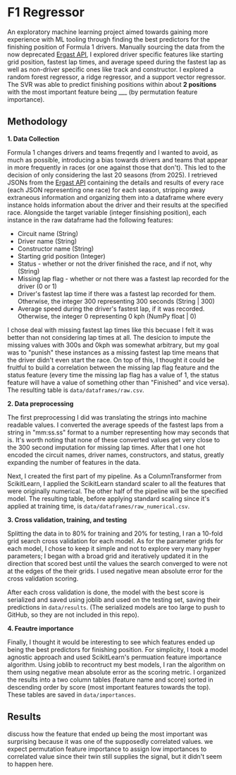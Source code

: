 # F1 Regressor

An exploratory machine learning project aimed towards gaining more experience with ML tooling through finding the best predictors for the finishing position of Formula 1 drivers. Manually sourcing the data from the now deprecated [Ergast API](https://ergast.com/mrd/), I explored driver specific features like starting grid position, fastest lap times, and average speed during the fastest lap as well as non-driver specific ones like track and constructor. I explored a random forest regressor, a ridge regressor, and a support vector regressor. The SVR was able to predict finishing positions within about **2 positions** with the most important feature being ___ (by permutation feature importance).

## Methodology

**1. Data Collection**

Formula 1 changes drivers and teams freqently and I wanted to avoid, as much as possible, introducing a bias towards drivers and teams that appear in more frequently in races (or one against those that don't). This led to the decision of only considering the last 20 seasons (from 2025). I retrieved JSONs from the [Ergast API](https://ergast.com/mrd/) containing the details and results of every race (each JSON representing one race) for each season, stripping away extraneous information and organizing them into a dataframe where every instance holds information about the driver and their results at the specified race. Alongside the target variable (integer finsishing position), each instance in the raw dataframe had the following features:

 * Circuit name (String)
 * Driver name (String)
 * Constructor name (String)
 * Starting grid position (Integer)
 * Status - whether or not the driver finished the race, and if not, why (String)
 * Missing lap flag - whether or not there was a fastest lap recorded for the driver (0 or 1)
 * Driver's fastest lap time if there was a fastest lap recorded for them. Otherwise, the integer 300 representing 300 seconds (String | 300)
 * Average speed during the driver's fastest lap, if it was recorded. Otherwise, the integer 0 representing 0 kph (NumPy float | 0)

 I chose deal with missing fastest lap times like this becuase I felt it was better than not considering lap times at all. The desicion to impute the missing values with 300s and 0kph was somewhat arbitrary, but my goal was to "punish" these instances as a missing fastest lap time means that the driver didn't even start the race. On top of this, I thought it could be fruitful to build a correlation between the missing lap flag feature and the status feature (every time the missing lap flag has a value of 1, the status feature will have a value of something other than "Finished" and vice versa). The resulting table is `data/dataframes/raw.csv`.

 **2. Data preprocessing**

 The first preprocessing I did was translating the strings into machine readable values. I converted the average speeds of the fastest laps from a string in "mm:ss.ss" format to a number representing how may seconds that is. It's worth noting that none of these converted values get very close to the 300 second imputation for missing lap times. After that I one hot encoded the circuit names, driver names, constructors, and status, greatly expanding the number of features in the data. 

 Next, I created the first part of my pipeline. As a ColumnTransformer from ScikitLearn, I applied the ScikitLearn standard scaler to all the features that were originally numerical. The other half of the pipeline will be the specified model. The resulting table, before applying standard scaling since it's applied at training time, is `data/dataframes/raw_numerical.csv`.

**3. Cross validation, training, and testing**

Splitting the data in to 80% for training and 20% for testing, I ran a 10-fold grid search cross validation for each model. As for the parameter grids for each model, I chose to keep it simple and not to explore very many hyper parameters; I began with a broad grid and iteratively updated it in the direction that scored best until the values the search converged to were not at the edges of the their grids. I used negative mean absolute error for the cross validation scoring.

After each cross validation is done, the model with the best score is serialized and saved using joblib and used on the testing set, saving their predictions in `data/results`. (The serialized models are too large to push to GitHub, so they are not included in this repo).

**4. Feautre importance**

Finally, I thought it would be interesting to see which features ended up being the best predictors for finishing position. For simplicity, I took a model agnostic approach and used ScikitLearn's permuation feature importance algorithm. Using joblib to recontruct my best models, I ran the algorithm on them using negative mean absolute error as the scoring metric. I organized the results into a two column tables (feature name and score) sorted in descending order by score (most important features towards the top). These tables are saved in `data/importances`.

 ## Results

 discuss how the feature that ended up being the most important was surprising because it was one of the supposedly correlated values. we expect permutation feature importance to assign low importances to correlated value since their twin still supplies the signal, but it didn't seem to happen here.


